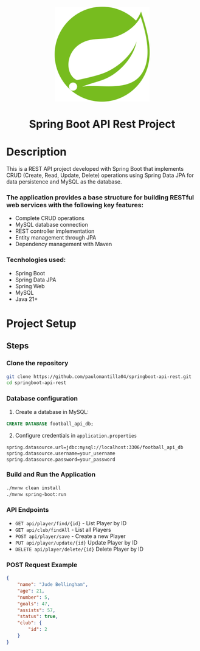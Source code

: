 <p align='center'>
  <img width='250px' src='https://github.com/devicons/devicon/blob/master/icons/spring/spring-original.svg' alt='Spring Boot Logo'>
<p>
<h1 align="center"> Spring Boot API Rest Project </h1>

# Description
<p>
  This is a REST API project developed with Spring Boot that implements CRUD (Create, Read, Update, Delete) operations using Spring Data JPA for data persistence and MySQL as the database.
</p>

### The application provides a base structure for building RESTful web services with the following key features:
- Complete CRUD operations
- MySQL database connection
- REST controller implementation
- Entity management through JPA
- Dependency management with Maven

### Tecnhologies used:
- Spring Boot
- Spring Data JPA
- Spring Web
- MySQL
- Java 21+

# Project Setup
## Steps
### Clone the repository
```bash
git clone https://github.com/paulomantilla04/springboot-api-rest.git
cd springboot-api-rest
```
### Database configuration
1. Create a database in MySQL:
```sql
CREATE DATABASE football_api_db;
```
2. Configure credentials in `application.properties`
```properties
spring.datasource.url=jdbc:mysql://localhost:3306/football_api_db
spring.datasource.username=your_username
spring.datasource.password=your_password
```

### Build and Run the Application
```bash
./mvnw clean install
./mvnw spring-boot:run
```

### API Endpoints
- `GET api/player/find/{id}` - List Player by ID 
- `GET api/club/findAll` - List all Players
- `POST api/player/save` - Create a new Player
- `PUT api/player/update/{id}` Update Player by ID
- `DELETE api/player/delete/{id}` Delete Player by ID

### POST Request Example
```json
{
	"name": "Jude Bellingham",
	"age": 21,
	"number": 5,
	"goals": 47,
	"assists": 57,
	"status": true,
	"club": {
		"id": 2
	}	
}
```


